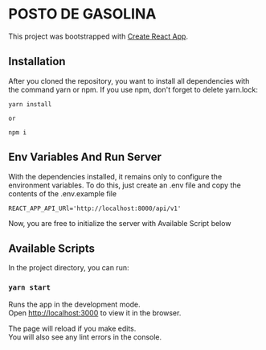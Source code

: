 # POSTO DE GASOLINA

This project was bootstrapped with [Create React App](https://github.com/facebook/create-react-app).

## Installation

After you cloned the repository, you want to install all dependencies with
the command yarn or npm. If you use npm, don't forget to delete yarn.lock:

```
yarn install

or

npm i
```

## Env Variables And Run Server

With the dependencies installed, it remains only to configure the environment variables. To do this, just create an .env file and copy the contents of the .env.example file

```
REACT_APP_API_URl='http://localhost:8000/api/v1'
```

Now, you are free to initialize the server with Available Script below

## Available Scripts

In the project directory, you can run:

### `yarn start`

Runs the app in the development mode.\
Open [http://localhost:3000](http://localhost:3000) to view it in the browser.

The page will reload if you make edits.\
You will also see any lint errors in the console.
